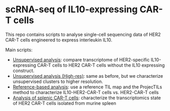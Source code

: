 # scRNA-seq of IL10-expressing CAR-T cells

This repo contains scripts to analyse single-cell sequencing data of HER2 CAR-T cells engineered to express interleukin IL10.

Main scripts:
* [Unsupervised analysis](https://github.com/carmonalab/LiTang_IL10_CART/blob/master/unsupervised_analysis_CART.Rmd): compare transcriptome of HER2-specific IL10-expressing CAR-T cells to HER2 CAR-T cells without the IL10 expressing construct.
* [Unsupervised analysis (High-res)](https://github.com/carmonalab/LiTang_IL10_CART/blob/master/unsupervised_analysis_CART_highres.Rmd): same as before, but we characterize unsupervised clusters to higher resolution.
* [Reference-based analysis](https://github.com/carmonalab/LiTang_IL10_CART/blob/master/projection_analysis_CART.Rmd): use a reference TIL map and the ProjecTILs method to characterize IL10-HER2-CAR-T cells vs. HER2-CAR-T cells
* [Analysis of splenic CAR-T cells](https://github.com/carmonalab/LiTang_IL10_CART/blob/master/splenic_CART.Rmd): characterize the transcriptomics state of HER2 CAR-T cells isolated from murine spleen 
